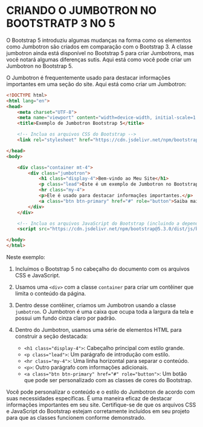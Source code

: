 # CRIANDO O JUMBOTRON NO BOOTSTRATP 3 NO 5
O Bootstrap 5 introduziu algumas mudanças na forma como os elementos como Jumbotron são criados em comparação com o Bootstrap 3. A classe jumbotron ainda está disponível no Bootstrap 5 para criar Jumbotrons, mas você notará algumas diferenças sutis. Aqui está como você pode criar um Jumbotron no Bootstrap 5.

O Jumbotron é frequentemente usado para destacar informações importantes em uma seção do site. Aqui está como criar um Jumbotron:

```html
<!DOCTYPE html>
<html lang="en">
<head>
    <meta charset="UTF-8">
    <meta name="viewport" content="width=device-width, initial-scale=1.0">
    <title>Exemplo de Jumbotron Bootstrap 5</title>

    <!-- Inclua os arquivos CSS do Bootstrap -->
    <link rel="stylesheet" href="https://cdn.jsdelivr.net/npm/bootstrap@5.3.0/dist/css/bootstrap.min.css">

</head>
<body>

    <div class="container mt-4">
        <div class="jumbotron">
            <h1 class="display-4">Bem-vindo ao Meu Site</h1>
            <p class="lead">Este é um exemplo de Jumbotron no Bootstrap 5.</p>
            <hr class="my-4">
            <p>Ele é usado para destacar informações importantes.</p>
            <a class="btn btn-primary" href="#" role="button">Saiba mais</a>
        </div>
    </div>

    <!-- Inclua os arquivos JavaScript do Bootstrap (incluindo a dependência do Popper.js) -->
    <script src="https://cdn.jsdelivr.net/npm/bootstrap@5.3.0/dist/js/bootstrap.min.js"></script>

</body>
</html>
```

Neste exemplo:

1. Incluímos o Bootstrap 5 no cabeçalho do documento com os arquivos CSS e JavaScript.

2. Usamos uma `<div>` com a classe `container` para criar um contêiner que limita o conteúdo da página.

3. Dentro desse contêiner, criamos um Jumbotron usando a classe `jumbotron`. O Jumbotron é uma caixa que ocupa toda a largura da tela e possui um fundo cinza claro por padrão.

4. Dentro do Jumbotron, usamos uma série de elementos HTML para construir a seção destacada:
   - `<h1 class="display-4">`: Cabeçalho principal com estilo grande.
   - `<p class="lead">`: Um parágrafo de introdução com estilo.
   - `<hr class="my-4">`: Uma linha horizontal para separar o conteúdo.
   - `<p>`: Outro parágrafo com informações adicionais.
   - `<a class="btn btn-primary" href="#" role="button">`: Um botão que pode ser personalizado com as classes de cores do Bootstrap.

Você pode personalizar o conteúdo e o estilo do Jumbotron de acordo com suas necessidades específicas. É uma maneira eficaz de destacar informações importantes em seu site. Certifique-se de que os arquivos CSS e JavaScript do Bootstrap estejam corretamente incluídos em seu projeto para que as classes funcionem conforme demonstrado.